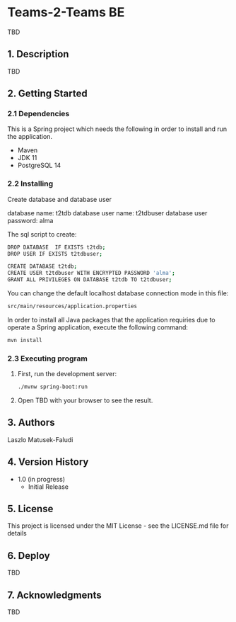 # Teams-2-Teams BE

TBD

## 1. Description

TBD

## 2. Getting Started

### 2.1 Dependencies

This is a Spring project which needs the following in order to install and run the application.

* Maven
* JDK 11
* PostgreSQL 14

### 2.2 Installing

Create database and database user

database name: t2tdb
database user name: t2tdbuser
database user password: alma

The sql script to create:
```bash
DROP DATABASE  IF EXISTS t2tdb;
DROP USER IF EXISTS t2tdbuser;

CREATE DATABASE t2tdb;
CREATE USER t2tdbuser WITH ENCRYPTED PASSWORD 'alma';
GRANT ALL PRIVILEGES ON DATABASE t2tdb TO t2tdbuser;
```

You can change the default localhost database connection mode in this file: 
```bash
src/main/resources/application.properties
```

In order to install all Java packages that the application requiries due to operate a Spring application, execute the following command:

```bash
mvn install
```

### 2.3 Executing program

1) First, run the development server:

    ```bash
    ./mvnw spring-boot:run
    ```

2) Open TBD with your browser to see the result.

## 3. Authors

Laszlo Matusek-Faludi

## 4. Version History

* 1.0 (in progress)
  * Initial Release

## 5. License

This project is licensed under the MIT License - see the LICENSE.md file for details

## 6. Deploy

TBD

## 7. Acknowledgments

TBD
